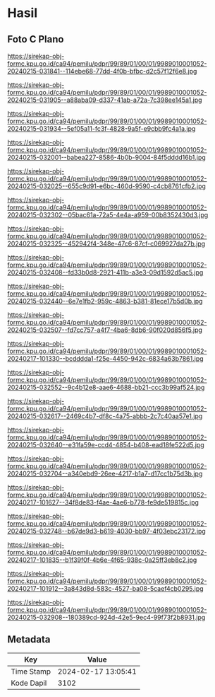 # Hasil

## Foto C Plano

https://sirekap-obj-formc.kpu.go.id/ca94/pemilu/pdpr/99/89/01/00/01/9989010001052-20240215-031841--114ebe68-77dd-4f0b-bfbc-d2c57f12f6e8.jpg

https://sirekap-obj-formc.kpu.go.id/ca94/pemilu/pdpr/99/89/01/00/01/9989010001052-20240215-031905--a88aba09-d337-41ab-a72a-7c398ee145a1.jpg

https://sirekap-obj-formc.kpu.go.id/ca94/pemilu/pdpr/99/89/01/00/01/9989010001052-20240215-031934--5ef05a11-fc3f-4828-9a5f-e9cbb9fc4a1a.jpg

https://sirekap-obj-formc.kpu.go.id/ca94/pemilu/pdpr/99/89/01/00/01/9989010001052-20240215-032001--babea227-8586-4b0b-9004-84f5dddd16b1.jpg

https://sirekap-obj-formc.kpu.go.id/ca94/pemilu/pdpr/99/89/01/00/01/9989010001052-20240215-032025--655c9d91-e6bc-460d-9590-c4cb8761cfb2.jpg

https://sirekap-obj-formc.kpu.go.id/ca94/pemilu/pdpr/99/89/01/00/01/9989010001052-20240215-032302--05bac61a-72a5-4e4a-a959-00b8352430d3.jpg

https://sirekap-obj-formc.kpu.go.id/ca94/pemilu/pdpr/99/89/01/00/01/9989010001052-20240215-032325--452942f4-348e-47c6-87cf-c069927da27b.jpg

https://sirekap-obj-formc.kpu.go.id/ca94/pemilu/pdpr/99/89/01/00/01/9989010001052-20240215-032408--fd33b0d8-2921-411b-a3e3-09d1592d5ac5.jpg

https://sirekap-obj-formc.kpu.go.id/ca94/pemilu/pdpr/99/89/01/00/01/9989010001052-20240215-032440--6e7e1fb2-959c-4863-b381-81ece17b5d0b.jpg

https://sirekap-obj-formc.kpu.go.id/ca94/pemilu/pdpr/99/89/01/00/01/9989010001052-20240215-032507--fd7cc757-a4f7-4ba6-8db6-90f020d856f5.jpg

https://sirekap-obj-formc.kpu.go.id/ca94/pemilu/pdpr/99/89/01/00/01/9989010001052-20240217-101330--bcdddda1-f25e-4450-942c-6834a63b7861.jpg

https://sirekap-obj-formc.kpu.go.id/ca94/pemilu/pdpr/99/89/01/00/01/9989010001052-20240215-032552--9c4b12e8-aae6-4688-bb21-ccc3b99af524.jpg

https://sirekap-obj-formc.kpu.go.id/ca94/pemilu/pdpr/99/89/01/00/01/9989010001052-20240215-032617--2469c4b7-df8c-4a75-abbb-2c7c40aa57e1.jpg

https://sirekap-obj-formc.kpu.go.id/ca94/pemilu/pdpr/99/89/01/00/01/9989010001052-20240215-032640--e31fa59e-ccd4-4854-b408-ead18fe522d5.jpg

https://sirekap-obj-formc.kpu.go.id/ca94/pemilu/pdpr/99/89/01/00/01/9989010001052-20240215-032704--a340ebd9-26ee-4217-b1a7-d17cc1b75d3b.jpg

https://sirekap-obj-formc.kpu.go.id/ca94/pemilu/pdpr/99/89/01/00/01/9989010001052-20240217-101627--34f8de83-f4ae-4ae6-b778-fe9de519815c.jpg

https://sirekap-obj-formc.kpu.go.id/ca94/pemilu/pdpr/99/89/01/00/01/9989010001052-20240215-032748--b67de9d3-b619-4030-bb97-4f03ebc23172.jpg

https://sirekap-obj-formc.kpu.go.id/ca94/pemilu/pdpr/99/89/01/00/01/9989010001052-20240217-101835--b1f39f0f-4b6e-4f65-938c-0a25ff3eb8c2.jpg

https://sirekap-obj-formc.kpu.go.id/ca94/pemilu/pdpr/99/89/01/00/01/9989010001052-20240217-101912--3a843d8d-583c-4527-ba08-5caef4cb0295.jpg

https://sirekap-obj-formc.kpu.go.id/ca94/pemilu/pdpr/99/89/01/00/01/9989010001052-20240215-032908--180389cd-924d-42e5-9ec4-99f73f2b8931.jpg


## Metadata

| Key        | Value               |
| ---------- | ------------------- |
| Time Stamp | 2024-02-17 13:05:41 |
| Kode Dapil | 3102                |



